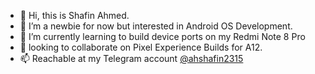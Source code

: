 - 👋 Hi, this is Shafin Ahmed.
- 👀 I’m a newbie for now but interested in Android OS Development.
- 🌱 I’m currently learning to build device ports on my Redmi Note 8 Pro
- 💞️ looking to collaborate on Pixel Experience Builds for A12.
- 📫 Reachable at my Telegram account [@ahshafin2315](https://t.me/ahshafin2315)

<!---
Temporary Bio
--->
